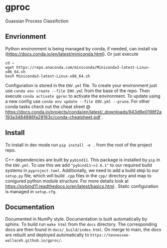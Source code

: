 # gproc
Guassian Process Classifiction

## Envrionment
Python environment is being managed by conda, if needed, can install via (https://docs.conda.io/en/latest/miniconda.html).
Or just execute 
```
cd ~
wget https://repo.anaconda.com/miniconda/Miniconda3-latest-Linux-x86_64.sh
bash Miniconda3-latest-Linux-x86_64.sh
```
Configuration is stored in the `ENV.yml` file.
To create your environment just use `conda env create --file ENV.yml` from the base of the repo.
Then execute `conda activate gproc` to activate the environment.
To update using a new config use `conda env update --file ENV.yml --prune`.
For other conda tasks check out the cheat sheet @ https://docs.conda.io/projects/conda/en/latest/_downloads/843d9e0198f2a193a3484886fa28163c/conda-cheatsheet.pdf .

## Install
To install in dev mode run `pip install -e .` from the root of the project repo.

C++ dependencies are built by `pybind11`.
This package is installed by `pip` in the `ENV.yml`.
To use this we add `"pybind11~=2.6.1"` to our required build systems in `pyproject.toml`.
Additionally, we need to add a build step to our `setup.py` file, which will build `.cpp` files in the `cpp/` directory and map to conigured python module structure.
For more details look at https://pybind11.readthedocs.io/en/latest/basics.html .
Static configuration is managed in `setup.cfg`.

## Documentation

Documented in NumPy style.
Documentation is built automatically by sphinx.
To build run `make html` from the `docs` directory.
The corresponding docs are then found in `docs/_build/index.html`.
On merge to main, the docs are rebuilt and deployed automatically to `https://tennessee-wallaceh.github.io/gproc/`.